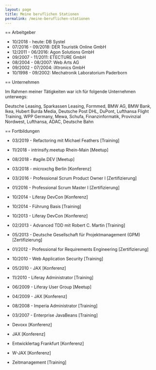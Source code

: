 ```yaml
---
layout: page
title: Meine beruflichen Stationen
permalink: /meine-beruflichen-stationen
---
```


== Arbeitgeber

* 10/2018 - heute: DB Systel
* 07/2016 - 09/2018: DER Touristik Online GmbH
* 12/2011 - 06/2016: Agon Solutions GmbH
* 09/2007 - 11/2011: ETECTURE GmbH
* 08/2004 - 08/2007: Web Arts AG
* 09/2002 - 07/2004: iXtronics GmbH  
* 10/1998 - 09/2002: Mechatronik Laboratorium Paderborn

== Unternehmen

Im Rahmen meiner Tätigkeiten war ich für folgende Unternehmen unterwegs:

Deutsche Leasing, Sparkassen Leasing, Formmed, BMW AG, BMW Bank, Ikea, Hubert Burda Media, Deutsche Post DHL, DuPont, Lufthansa Flight Training, WPP Germany, Mewa, Schufa, Finanzinformatik, Provinzial Nordwest, Lufthansa, ADAC, Deutsche Bahn

== Fortbildungen

* 03/2019 - Refactoring mit Michael Feathers [Training]
* 11/2018 - intrinsify.meetup Rhein-Main [Meetup]
* 08/2018 - #agile.DEV [Meetup]
* 03/2018 - microxchg Berlin [Konferenz]
* 03/2016 - Professional Scrum Product Owner I [Zertifizierung]
* 01/2016 - Professional Scrum Master I [Zertifizierung]
* 10/2014 - Liferay DevCon [Konferenz]
* 10/2014 - Führung Basis [Training]
* 10/2013 - Liferay DevCon [Konferenz]
* 02/2013 - Advanced TDD mit Robert C. Martin [Training]
* 05/2013 - Deutsche Gesellschaft für Projektmanagement (GPM) [Zertifizierung]
* 01/2012 - Professional for Requirements Engineering [Zertifizierung]
* 10/2010 - Web Application Security [Training]
* 05/2010 - JAX [Konferenz]
* 11/2010 - Liferay Administrator [Training]
* 06/2009 - Liferay User Group [Meetup]
* 04/2009 - JAX [Konferenz]
* 08/2008 - Imperia Administrator [Training]
* 03/2007 - Enterprise JavaBeans [Training]

* Devoxx [Konferenz]
* JAX [Konferenz]
* Entwicklertag Frankfurt [Konferenz]
* W-JAX [Konferenz]
* Zeitmanagement [Training]